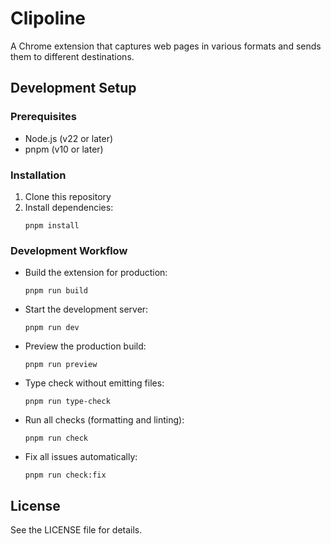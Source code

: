 # Clipoline

A Chrome extension that captures web pages in various formats and sends them to different destinations.

## Development Setup

### Prerequisites

- Node.js (v22 or later)
- pnpm (v10 or later)

### Installation

1. Clone this repository
2. Install dependencies:
   ```
   pnpm install
   ```

### Development Workflow

- Build the extension for production:
  ```
  pnpm run build
  ```

- Start the development server:
  ```
  pnpm run dev
  ```

- Preview the production build:
  ```
  pnpm run preview
  ```

- Type check without emitting files:
  ```
  pnpm run type-check
  ```

- Run all checks (formatting and linting):
  ```
  pnpm run check
  ```

- Fix all issues automatically:
  ```
  pnpm run check:fix
  ```

## License

See the LICENSE file for details.

